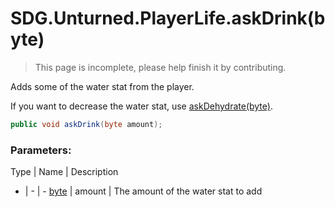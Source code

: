 # SDG.Unturned.PlayerLife.askDrink(byte)

> This page is incomplete, please help finish it by contributing.

Adds some of the water stat from the player.

If you want to decrease the water stat, use [askDehydrate(byte)](scripting/sdg/unturned/playerlife/askdehydrate).

```csharp
public void askDrink(byte amount);
```

### Parameters:

Type | Name | Description
- | - | -
[byte](https://docs.microsoft.com/en-us/dotnet/api/system.byte?view=netframework-3.5) | amount | The amount of the water stat to add